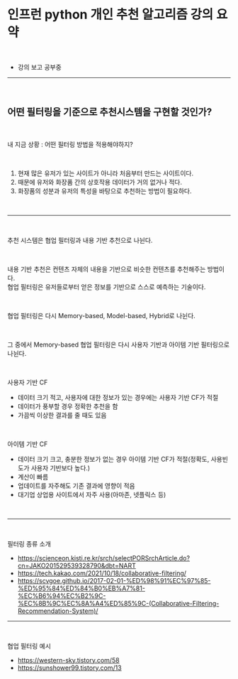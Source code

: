 # 인프런 python 개인 추천 알고리즘 강의 요약

<br>

- 강의 보고 공부중


---

<br>

## 어떤 필터링을 기준으로 추천시스템을 구현할 것인가?

<br>

내 지금 상황 : 어떤 필터링 방법을 적용해야하지?

<br>

1. 현재 많은 유저가 있는 사이트가 아니라 처음부터 만드는 사이트이다.
2. 때문에 유저와 화장품 간의 상호작용 데이터가 거의 없거나 적다.
3. 화장품의 성분과 유저의 특성을 바탕으로 추천하는 방법이 필요하다.

<br>

-------

<br>

추천 시스템은 협업 필터링과 내용 기반 추천으로 나뉜다.

<br>

내용 기반 추천은 컨텐츠 자체의 내용을 기반으로 비슷한 컨텐츠를 추천해주는 방법이다.  
협업 필터링은 유저들로부터 얻은 정보를 기반으로 스스로 예측하는 기술이다.

<br>

협업 필터링은 다시 Memory-based, Model-based, Hybrid로 나뉜다.

<br>

그 중에서 Memory-based 협업 필터링은 다시 사용자 기반과 아이템 기반 필터링으로 나뉜다.

<br>

사용자 기반 CF
- 데이터 크기 적고, 사용자에 대한 정보가 있는 경우에는 사용자 기반 CF가 적절
- 데이터가 풍부할 경우 정확한 추천을 함
- 가끔씩 이상한 결과를 줄 때도 있음

<br>

아이템 기반 CF
- 데이터 크기 크고, 충분한 정보가 없는 경우 아이템 기반 CF가 적절(정확도, 사용빈도가 사용자 기반보다 높다.)
- 계산이 빠름
- 업데이트를 자주해도 기존 결과에 영향이 적음
- 대기업 상업용 사이트에서 자주 사용(아마존, 넷플릭스 등)

<br>

----

<br>

필터링 종류 소개

- https://scienceon.kisti.re.kr/srch/selectPORSrchArticle.do?cn=JAKO201529539328790&dbt=NART
- https://tech.kakao.com/2021/10/18/collaborative-filtering/
- https://scvgoe.github.io/2017-02-01-%ED%98%91%EC%97%85-%ED%95%84%ED%84%B0%EB%A7%81-%EC%B6%94%EC%B2%9C-%EC%8B%9C%EC%8A%A4%ED%85%9C-(Collaborative-Filtering-Recommendation-System)/

-----

<br>

협업 필터링 예시

- https://western-sky.tistory.com/58  
- https://sunshower99.tistory.com/13